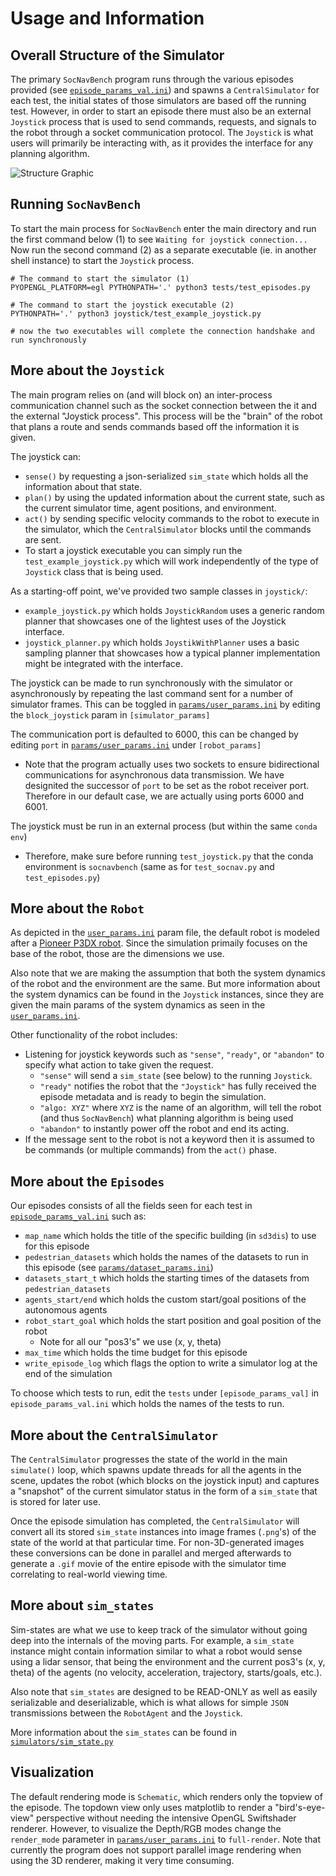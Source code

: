 # Usage and Information
## Overall Structure of the Simulator
The primary `SocNavBench` program runs through the various episodes provided (see [`episode_params_val.ini`](params/episode_params_val.ini)) and spawns a `CentralSimulator` for each test, the initial states of those simulators are based off the running test. However, in order to start an episode there must also be an external `Joystick` process that is used to send commands, requests, and signals to the robot through a socket communication protocol. The `Joystick` is what users will primarily be interacting with, as it provides the interface for any planning algorithm. 

![Structure Graphic](https://drive.google.com/uc?export=download&id=1FUtc420QOcYp57q-9XqSktABfcfYbiBJ)


## Running `SocNavBench`
To start the main process for `SocNavBench` enter the main directory and run the first command below (1) to see `Waiting for joystick connection...` Now run the second command (2) as a separate executable (ie. in another shell instance) to start the `Joystick` process.
```
# The command to start the simulator (1)
PYOPENGL_PLATFORM=egl PYTHONPATH='.' python3 tests/test_episodes.py

# The command to start the joystick executable (2)
PYTHONPATH='.' python3 joystick/test_example_joystick.py

# now the two executables will complete the connection handshake and run synchronously
```

## More about the `Joystick`
The main program relies on (and will block on) an inter-process communication channel such as the socket connection between the it and the external "Joystick process". This process will be the "brain" of the robot that plans a route and sends commands based off the information it is given.

The joystick can:
- `sense()` by requesting a json-serialized `sim_state` which holds all the information about that state.
- `plan()` by using the updated information about the current state, such as the current simulator time, agent positions, and environment.
- `act()` by sending specific velocity commands to the robot to execute in the simulator, which the `CentralSimulator` blocks until the commands are sent. 
- To start a joystick executable you can simply run the `test_example_joystick.py` which will work independently of the type of `Joystick` class that is being used. 

As a starting-off point, we've provided two sample classes in `joystick/`:
- `example_joystick.py` which holds `JoystickRandom` uses a generic random planner that showcases one of the lightest uses of the Joystick interface.
- `joystick_planner.py` which holds `JoystikWithPlanner` uses a basic sampling planner that showcases how a typical planner implementation might be integrated with the interface. 


The joystick can be made to run synchronously with the simulator or asynchronously by repeating the last command sent for a number of simulator frames. This can be toggled in [`params/user_params.ini`](params/user_params.ini) by editing the `block_joystick` param in `[simulator_params]`

The communication port is defaulted to 6000, this can be changed by editing `port` in [`params/user_params.ini`](params/user_params.ini) under `[robot_params]`
  - Note that the program actually uses two sockets to ensure bidirectional communications for asynchronous data transmission. We have designited the successor of `port` to be set as the robot receiver port. Therefore in our default case, we are actually using ports 6000 and 6001.

The joystick must be run in an external process (but within the same `conda env`)
- Therefore, make sure before running `test_joystick.py` that the conda environment is `socnavbench` (same as for `test_socnav.py` and `test_episodes.py`)

## More about the `Robot`
As depicted in the [`user_params.ini`](params/user_params.ini) param file, the default robot is modeled after a [Pioneer P3DX robot](https://www.generationrobots.com/media/Pioneer3DX-P3DX-RevA.pdf). Since the simulation primaily focuses on the base of the robot, those are the dimensions we use. 

Also note that we are making the assumption that both the system dynamics of the robot and the environment are the same. But more information about the system dynamics can be found in the `Joystick` instances, since they are given the main params of the system dynamics as seen in the [`user_params.ini`](params/user_params.ini).

Other functionality of the robot includes:
  - Listening for joystick keywords such as `"sense"`, `"ready"`, or `"abandon"` to specify what action to take given the request. 
    - `"sense"` will send a `sim_state` (see below) to the running `Joystick`.
    - `"ready"` notifies the robot that the `"Joystick"` has fully received the episode metadata and is ready to begin the simulation.
    - `"algo: XYZ"` where `XYZ` is the name of an algorithm, will tell the robot (and thus `SocNavBench`) what planning algorithm is being used
    - `"abandon"` to instantly power off the robot and end its acting.
  - If the message sent to the robot is not a keyword then it is assumed to be commands (or multiple commands) from the `act()` phase.

## More about the `Episodes`
Our episodes consists of all the fields seen for each test in [`episode_params_val.ini`](params/episode_params_val.ini) such as:

- `map_name` which holds the title of the specific building (in `sd3dis`) to use for this episode 
- `pedestrian_datasets` which holds the names of the datasets to run in this episode (see [`params/dataset_params.ini`](params/dataset_params.ini))
- `datasets_start_t` which holds the starting times of the datasets from `pedestrian_datasets`
- `agents_start/end` which holds the custom start/goal positions of the autonomous agents
- `robot_start_goal` which holds the start position and goal position of the robot
  - Note for all our "pos3's" we use (x, y, theta)
- `max_time` which holds the time budget for this episode
- `write_episode_log` which flags the option to write a simulator log at the end of the simulation

To choose which tests to run, edit the `tests` under `[episode_params_val]` in `episode_params_val.ini` which holds the names of the tests to run.

## More about the `CentralSimulator`
The `CentralSimulator` progresses the state of the world in the main `simulate()` loop, which spawns update threads for all the agents in the scene, updates the robot (which blocks on the joystick input) and captures a "snapshot" of the current simulator status in the form of a `sim_state` that is stored for later use. 

Once the episode simulation has completed, the `CentralSimulator` will convert all its stored `sim_state` instances into image frames (`.png`'s) of the state of the world at that particular time. For non-3D-generated images these conversions can be done in parallel and merged afterwards to generate a `.gif` movie of the entire episode with the simulator time correlating to real-world viewing time.

## More about `sim_states`
Sim-states are what we use to keep track of the simulator without going deep into the internals of the moving parts. For example, a `sim_state` instance might contain information similar to what a robot would sense using a lidar sensor, that being the environment and the current pos3's (x, y, theta) of the agents (no velocity, acceleration, trajectory, starts/goals, etc.).

Also note that `sim_states` are designed to be READ-ONLY as well as easily serializable and deserializable, which is what allows for simple `JSON` transmissions between the `RobotAgent` and the `Joystick`. 

More information about the `sim_states` can be found in [`simulators/sim_state.py`](simulators/sim_state.py)


## Visualization
The default rendering mode is `Schematic`, which renders only the topview of the episode. The topdown view only uses matplotlib to render a "bird's-eye-view" perspective without needing the intensive OpenGL Swiftshader renderer. However, to visualize the Depth/RGB modes change the `render_mode` parameter in [`params/user_params.ini`](params/user_params.ini) to `full-render`. Note that currently the program does not support parallel image rendering when using the 3D renderer, making it very time consuming.
